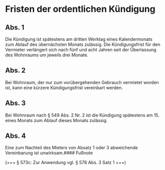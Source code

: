 # Fristen der ordentlichen Kündigung



## Abs. 1

 Die Kündigung ist spätestens am dritten Werktag eines Kalendermonats zum Ablauf des übernächsten Monats zulässig. Die Kündigungsfrist für den Vermieter verlängert sich nach fünf und acht Jahren seit der Überlassung des Wohnraums um jeweils drei Monate.

## Abs. 2

 Bei Wohnraum, der nur zum vorübergehenden Gebrauch vermietet worden ist, kann eine kürzere Kündigungsfrist vereinbart werden.

## Abs. 3

 Bei Wohnraum nach § 549 Abs. 2 Nr. 2 ist die Kündigung spätestens am 15. eines Monats zum Ablauf dieses Monats zulässig.

## Abs. 4

 Eine zum Nachteil des Mieters von Absatz 1 oder 3 abweichende Vereinbarung ist unwirksam.#### Fußnote

(+++ § 573c: Zur Anwendung vgl. § 578 Abs. 3 Satz 1 +++) 

